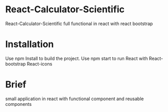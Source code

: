 # React-Calculator-Scientific

React-Calculator-Scientific full functional in react with react bootstrap

# Installation

Use npm Install to build the project.
Use npm start to run
React with React-bootstrap
React-icons

# Brief

small application in react with functional component and reusable components
